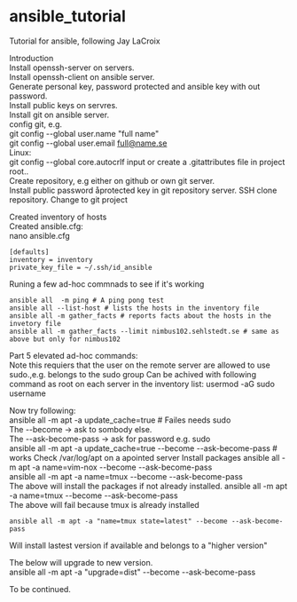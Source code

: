 # ansible_tutorial

Tutorial for ansible, following Jay LaCroix  

Introduction  
Install openssh-server on servers.  
Install openssh-client on ansible server.  
Generate personal key, password protected and ansible key with out password.  
Install public keys on servres.  
Install git on ansible server.  
config git, e.g.  
git config --global user.name "full name"  
git config --global user.email  full@name.se  
Linux:  
git config --global core.autocrlf input
or create a .gitattributes file in project root..  
Create repository, e.g either on github or own git server.  
Install public password åprotected key in git repository server.
SSH clone repository. Change to git project  

Created inventory of hosts  
Created ansible.cfg:  
nano ansible.cfg   

    [defaults]  
    inventory = inventory  
    private_key_file = ~/.ssh/id_ansible  
  
  
Runing a few ad-hoc commnads to see if it's working  

    ansible all  -m ping # A ping pong test  
    ansible all --list-host # lists the hosts in the inventory file  
    ansible all -m gather_facts # reports facts about the hosts in the invetory file  
    ansible all -m gather_facts --limit nimbus102.sehlstedt.se # same as above but only for nimbus102  
  
Part 5 elevated ad-hoc commands:  
Note this requiers that the user on the remote server are allowed to use sudo.,e.g. belongs to the sudo group
Can be achived with following command as root on each server in the inventory list:
    usermod -aG sudo username  
  
  
Now try following:  
    ansible all -m apt -a update_cache=true # Failes needs sudo  
The --become -> ask to sombody else.  
The --ask-become-pass -> ask for password e.g. sudo   
    ansible all -m apt -a update_cache=true --become --ask-become-pass # works
Check /var/log/apt on a apointed server
Install packages
    ansible all -m apt -a name=vim-nox --become --ask-become-pass    
    ansible all -m apt -a name=tmux --become --ask-become-pass  
The above will install the packages if not already installed.
    ansible all -m apt -a name=tmux --become --ask-become-pass  
The above will fail because tmux is already installed

    ansible all -m apt -a "name=tmux state=latest" --become --ask-become-pass  
Will install lastest version if available and belongs to a "higher version"  
  
The below will upgrade to new version.  
   ansible all -m apt -a "upgrade=dist" --become --ask-become-pass  
  
To be continued.






